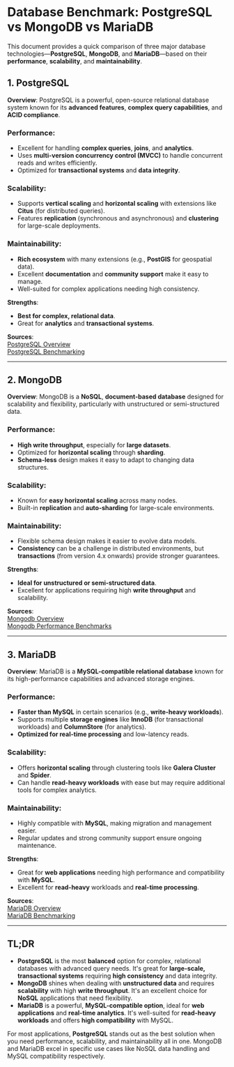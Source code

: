 # Database Benchmark: PostgreSQL vs MongoDB vs MariaDB

This document provides a quick comparison of three major database technologies—**PostgreSQL**, **MongoDB**, and **MariaDB**—based on their **performance**, **scalability**, and **maintainability**.

## 1. PostgreSQL

**Overview**: PostgreSQL is a powerful, open-source relational database system known for its **advanced features**, **complex query capabilities**, and **ACID compliance**.

### Performance:
- Excellent for handling **complex queries**, **joins**, and **analytics**.
- Uses **multi-version concurrency control (MVCC)** to handle concurrent reads and writes efficiently.
- Optimized for **transactional systems** and **data integrity**.

### Scalability:
- Supports **vertical scaling** and **horizontal scaling** with extensions like **Citus** (for distributed queries).
- Features **replication** (synchronous and asynchronous) and **clustering** for large-scale deployments.

### Maintainability:
- **Rich ecosystem** with many extensions (e.g., **PostGIS** for geospatial data).
- Excellent **documentation** and **community support** make it easy to manage.
- Well-suited for complex applications needing high consistency.

**Strengths**:
- **Best for complex, relational data**.
- Great for **analytics** and **transactional systems**.

**Sources**:  
[PostgreSQL Overview](https://www.postgresql.org/)  
[PostgreSQL Benchmarking](https://wiki.postgresql.org/wiki/Benchmarks)

---

## 2. MongoDB

**Overview**: MongoDB is a **NoSQL**, **document-based database** designed for scalability and flexibility, particularly with unstructured or semi-structured data.

### Performance:
- **High write throughput**, especially for **large datasets**.
- Optimized for **horizontal scaling** through **sharding**.
- **Schema-less** design makes it easy to adapt to changing data structures.

### Scalability:
- Known for **easy horizontal scaling** across many nodes.
- Built-in **replication** and **auto-sharding** for large-scale environments.

### Maintainability:
- Flexible schema design makes it easier to evolve data models.
- **Consistency** can be a challenge in distributed environments, but **transactions** (from version 4.x onwards) provide stronger guarantees.

**Strengths**:
- **Ideal for unstructured or semi-structured data**.
- Excellent for applications requiring high **write throughput** and scalability.

**Sources**:  
[Mongodb Overview](https://www.mongodb.com/)  
[Mongodb Performance Benchmarks](https://www.mongodb.com/benchmark)

---

## 3. MariaDB

**Overview**: MariaDB is a **MySQL-compatible relational database** known for its high-performance capabilities and advanced storage engines.

### Performance:
- **Faster than MySQL** in certain scenarios (e.g., **write-heavy workloads**).
- Supports multiple **storage engines** like **InnoDB** (for transactional workloads) and **ColumnStore** (for analytics).
- **Optimized for real-time processing** and low-latency reads.

### Scalability:
- Offers **horizontal scaling** through clustering tools like **Galera Cluster** and **Spider**.
- Can handle **read-heavy workloads** with ease but may require additional tools for complex analytics.

### Maintainability:
- Highly compatible with **MySQL**, making migration and management easier.
- Regular updates and strong community support ensure ongoing maintenance.

**Strengths**:
- Great for **web applications** needing high performance and compatibility with **MySQL**.
- Excellent for **read-heavy** workloads and **real-time processing**.

**Sources**:  
[MariaDB Overview](https://mariadb.org/)  
[MariaDB Benchmarking](https://mariadb.com/)

---

## TL;DR

- **PostgreSQL** is the most **balanced** option for complex, relational databases with advanced query needs. It's great for **large-scale, transactional systems** requiring **high consistency** and data integrity.
- **MongoDB** shines when dealing with **unstructured data** and requires **scalability** with high **write throughput**. It's an excellent choice for **NoSQL** applications that need flexibility.
- **MariaDB** is a powerful, **MySQL-compatible option**, ideal for **web applications** and **real-time analytics**. It's well-suited for **read-heavy workloads** and offers **high compatibility** with MySQL.

For most applications, **PostgreSQL** stands out as the best solution when you need performance, scalability, and maintainability all in one. MongoDB and MariaDB excel in specific use cases like NoSQL data handling and MySQL compatibility respectively.
